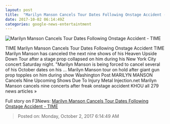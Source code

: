 ```yaml
---
layout: post
title:  "Marilyn Manson Cancels Tour Dates Following Onstage Accident - TIME"
date: 2017-10-02 06:14:49Z
categories: google-news-entertaintment
---
```


![Marilyn Manson Cancels Tour Dates Following Onstage Accident - TIME](https://timedotcom.files.wordpress.com/2017/10/gettyimages-602251826.jpg?w=720)

TIME Marilyn Manson Cancels Tour Dates Following Onstage Accident TIME Marilyn Manson has canceled the next nine shows of his Heaven Upside Down Tour after a stage prop collapsed on him during his New York City concert Saturday night. "Marilyn Manson is being forced to cancel several of his October dates on his ... Marilyn Manson tour on hold after giant gun prop topples on him during show Washington Post MARILYN MANSON Cancels Nine Upcoming Shows Due To Injury Metal Injection.net Marilyn Manson cancels nine concerts after freak onstage accident KHOU all 279 news articles »


Full story on F3News: [Marilyn Manson Cancels Tour Dates Following Onstage Accident - TIME](http://www.f3nws.com/n/bnJkRC)

> Posted on: Monday, October 2, 2017 6:14:49 AM
